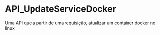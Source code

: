 # API_UpdateServiceDocker
Uma API que a partir de uma requisição, atualizar um container docker no linux
